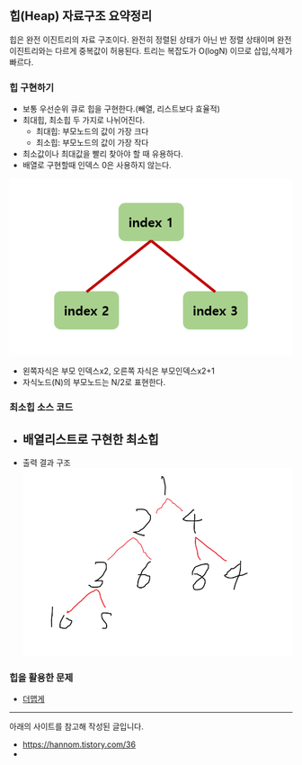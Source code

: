 ## 힙(Heap) 자료구조 요약정리

힙은 완전 이진트리의 자료 구조이다. 완전히 정렬된 상태가 아닌 반 정렬 상태이며 완전 이진트리와는 다르게 중복값이 허용된다. 트리는 복잡도가 O(logN) 이므로 삽입,삭제가 빠르다.

### 힙 구현하기
- 보통 우선순위 큐로 힙을 구현한다.(빼열, 리스트보다 효율적)
- 최대힙, 최소힙 두 가지로 나뉘어진다.
    - 최대힙: 부모노드의 값이 가장 크다
    - 최소힙: 부모노드의 값이 가장 작다
- 최소값이나 최대값을 빨리 찾아야 할 때 유용하다.
- 배열로 구현할때 인덱스 0은 사용하지 않는다. 

![img load fail](../imgs/heapData.png)
- 왼쪽자식은 부모 인덱스x2, 오른쪽 자식은 부모인덱스x2+1 
- 자식노드(N)의 부모노드는 N/2로 표현한다.

### 최소힙 소스 코드
- 배열리스트로 구현한 최소힙
	- 
- 출력 결과 구조
![img load fail](./imgs/heap결과.png)


### 힙을 활용한 문제
- [더맵게](https://github.com/TheCopiens/algorithm-study/blob/master/source/ohhako/200312_heap.md)


---
아래의 사이트를 참고해 작성된 글입니다.
- https://hannom.tistory.com/36
- 